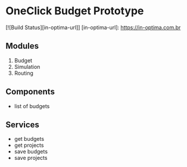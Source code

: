# OneClick Budget Prototype
[![Build Status][in-optima-url]]
[in-optima-url]: https://in-optima.com.br

## Modules
  1. Budget
  2. Simulation
  3. Routing

## Components
  * list of budgets

## Services
  * get budgets
  * get projects
  * save budgets
  * save projects
